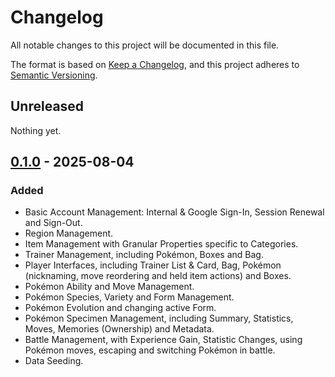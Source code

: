 # Changelog

All notable changes to this project will be documented in this file.

The format is based on [Keep a Changelog](https://keepachangelog.com/en/1.0.0/),
and this project adheres to [Semantic Versioning](https://semver.org/spec/v2.0.0.html).

## Unreleased

Nothing yet.

## [0.1.0] - 2025-08-04

### Added

- Basic Account Management: Internal & Google Sign-In, Session Renewal and Sign-Out.
- Region Management.
- Item Management with Granular Properties specific to Categories.
- Trainer Management, including Pokémon, Boxes and Bag.
- Player Interfaces, including Trainer List & Card, Bag, Pokémon (nicknaming, move reordering and held item actions) and Boxes.
- Pokémon Ability and Move Management.
- Pokémon Species, Variety and Form Management.
- Pokémon Evolution and changing active Form.
- Pokémon Specimen Management, including Summary, Statistics, Moves, Memories (Ownership) and Metadata.
- Battle Management, with Experience Gain, Statistic Changes, using Pokémon moves, escaping and switching Pokémon in battle.
- Data Seeding.

[unreleased]: https://github.com/Krakenar/Krakenar/compare/v0.1.0...HEAD
[0.1.0]: https://github.com/Krakenar/Krakenar/releases/tag/v0.1.0
